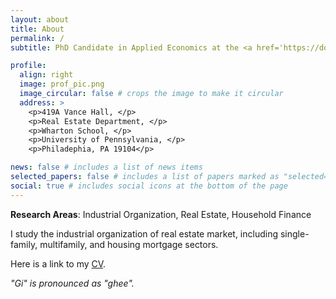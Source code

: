 ```yaml
---
layout: about
title: About
permalink: /
subtitle: PhD Candidate in Applied Economics at the <a href='https://doctoral.wharton.upenn.edu/programs-of-study/applied-economics/'>Wharton School, University of Pennsylvania</a>

profile:
  align: right
  image: prof_pic.png
  image_circular: false # crops the image to make it circular
  address: >
    <p>419A Vance Hall, </p> 
    <p>Real Estate Department, </p> 
    <p>Wharton School, </p>
    <p>University of Pennsylvania, </p>
    <p>Philadephia, PA 19104</p>

news: false # includes a list of news items
selected_papers: false # includes a list of papers marked as "selected={true}"
social: true # includes social icons at the bottom of the page
---
```

<b>Research Areas</b>: Industrial Organization, Real Estate, Household Finance

I study the industrial organization of real estate market, including single-family, multifamily, and housing mortgage sectors.

Here is a link to my [CV](/assets/pdf/cv.pdf).

<i>"Gi" is pronounced as "ghee".<i> 
